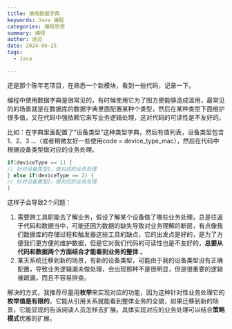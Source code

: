 ```yaml
---
title: 慎用数据字典
keywords: Java 编程
categories: 编程思想
summary: 编程
author: 连边
date: 2024-06-25
tags:
  - Java

---
```


还是那个陈年老项目，在熟悉一个新模块，看到一些代码，记录一下。

编程中使用数据字典是很常见的，有时候使用它为了图方便能够造成滥用，最常见的的场景就是在数据库的数据字典里面配置某种个类型，然后在某种类型下面维护很多值，又在代码中强依赖它来写业务逻辑处理，这对代码的可读性是不友好的。

比如：在字典里面配置了“设备类型”这种类型字典，然后有值列表，设备类型包含1、2、3 ...（或者稍微友好一些使用code = device_type_mac），然后在代码中根据设备类型做对应的业务处理。

```java
if(deviceType == 1) {
// 针对设备类型1，做对应的业务处理  
} else if(deviceType == 2) {
// 针对设备类型2，做对应的业务处理  
}
```

这样子会导致2个问题：

1. 需要跨工具职能去了解业务，假设了解某个设备做了哪些业务处理，总是往返于代码和数据当中，可能还因为数据的缺失导致对业务理解的断层，有点像我们数据库的存储过程和触发器这些工具的缺点，它的出发点是好的，是为了方便我们更方便的维护数据，但是它对我们代码的可读性也是不友好的，**总要从代码和数据两个方面结合才能看到业务的整体** 。
2. 某天系统迁移到新的场景，有新的设备类型，可能由于我的设备类型没有正确配置，导致业务逻辑漏未做处理，会出现那种不是很明显，但是很重要的逻辑被疏漏，而且不容易排查。

解决的方式，我推荐尽量用**枚举**来实现对应的功能，因为这种针对性业务处理它的**枚举值是有限的**，它能从引用关系就能看到整体业务的全貌，如果迁移到新的场景，它能显现的告诉阅读人员怎样去扩展。具体实现对应的业务处理可以结合**策略模式**优雅的扩展。